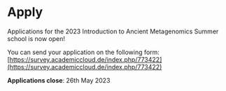 # Apply

Applications for the 2023 Introduction to Ancient Metagenomics Summer school is now open!

You can send your application on the following form: [https://survey.academiccloud.de/index.php/773422](https://survey.academiccloud.de/index.php/773422)

**Applications close**: 26th May 2023

